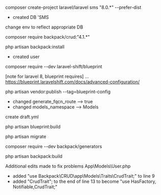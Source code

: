 composer create-project laravel/laravel sms "8.0.*" --prefer-dist
- created DB 'SMS

change env to reflect appropriate DB

composer require backpack/crud:"4.1.*"

php artisan backpack:install
- created user

composer require --dev laravel-shift/blueprint

[note for laravel 8, blueprint requires] ... https://blueprint.laravelshift.com/docs/advanced-configuration/

php artisan vendor:publish --tag=blueprint-config 
- changed generate_fqcn_route --> true
- changed models_namespace --> Models

create draft.yml

php artisan blueprint:build

php artisan migrate

composer require --dev backpack/generators

php artisan backpack:build

Additional edits made to fix problems
App\Models\User.php
- added "use Backpack\CRUD\app\Models\Traits\CrudTrait;" to line 9
- added "CrudTrait"; to the end of line 13 to become "use HasFactory, Notifiable,CrudTrait;"
